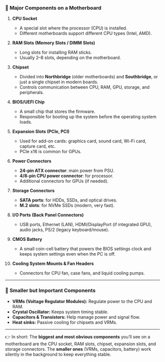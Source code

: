 ### 🔹 **Major Components on a Motherboard**

1. **CPU Socket**

   * A special slot where the processor (CPU) is installed.
   * Different motherboards support different CPU types (Intel, AMD).

2. **RAM Slots (Memory Slots / DIMM Slots)**

   * Long slots for installing RAM sticks.
   * Usually 2–8 slots, depending on the motherboard.

3. **Chipset**

   * Divided into **Northbridge** (older motherboards) and **Southbridge**, or just a single chipset in modern boards.
   * Controls communication between CPU, RAM, GPU, storage, and peripherals.

4. **BIOS/UEFI Chip**

   * A small chip that stores the firmware.
   * Responsible for booting up the system before the operating system loads.

5. **Expansion Slots (PCIe, PCI)**

   * Used for add-on cards: graphics card, sound card, Wi-Fi card, capture card, etc.
   * PCIe x16 is common for GPUs.

6. **Power Connectors**

   * **24-pin ATX connector**: main power from PSU.
   * **4/8-pin CPU power connector**: for processor.
   * Additional connectors for GPUs (if needed).

7. **Storage Connectors**

   * **SATA ports**: for HDDs, SSDs, and optical drives.
   * **M.2 slots**: for NVMe SSDs (modern, very fast).

8. **I/O Ports (Back Panel Connectors)**

   * USB ports, Ethernet (LAN), HDMI/DisplayPort (if integrated GPU), audio jacks, PS/2 (legacy keyboard/mouse).

9. **CMOS Battery**

   * A small coin-cell battery that powers the BIOS settings clock and keeps system settings even when the PC is off.

10. **Cooling System Mounts & Fan Headers**

    * Connectors for CPU fan, case fans, and liquid cooling pumps.

---

### 🔹 **Smaller but Important Components**

* **VRMs (Voltage Regulator Modules):** Regulate power to the CPU and RAM.
* **Crystal Oscillator:** Keeps system timing stable.
* **Capacitors & Transistors:** Help manage power and signal flow.
* **Heat sinks:** Passive cooling for chipsets and VRMs.

---

👉 In short:
The **biggest and most obvious components** you’ll see on a motherboard are the CPU socket, RAM slots, chipset, expansion slots, and storage connectors. The **smaller ones** (VRMs, capacitors, battery) work silently in the background to keep everything stable.
